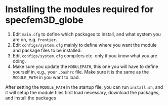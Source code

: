 # Installing the modules required for specfem3D_globe


1. Edit `main.cfg` to define which packages to install, and what system you
   are on, e.g. `frontier`.
2. Edit `configs/system.cfg` mainly to define where you want the module and
   package files to be installed.
3. Edit `configs/system.cfg` compilers etc. only if you know what you are doing.
4. Make sure you update the `MODULEPATH`, this one you will have to define
   yourself in, e.g., your `.bashrc` file. Make sure it is the same
   as the `MODULE_PATH` in you want to load.

After setting the `MODULE_PATH` in the startup file, you can run `install.sh`,
and it will setup the module files first load necessary, download the packages,
and install the packages